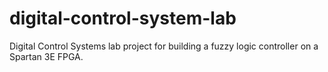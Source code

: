 # digital-control-system-lab

Digital Control Systems lab project for building a fuzzy logic controller on a Spartan 3E FPGA.